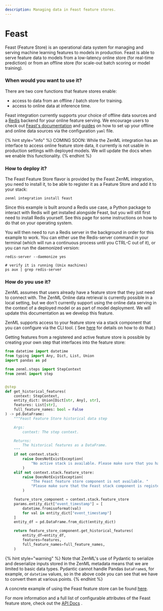 ```yaml
---
description: Managing data in Feast feature stores.
---
```


# Feast

Feast (Feature Store) is an operational data system for managing and serving machine learning features to models in
production. Feast is able to serve feature data to models from a low-latency online store (for real-time prediction) or
from an offline store (for scale-out batch scoring or model training).

### When would you want to use it?

There are two core functions that feature stores enable:

* access to data from an offline / batch store for training.
* access to online data at inference time.

Feast integration currently supports your choice of offline data sources and a [Redis](https://redis.com/) backend for
your online feature serving. We encourage users to check out [Feast's documentation](https://docs.feast.dev/)
and [guides](https://docs.feast.dev/how-to-guides/) on how to set up your offline and online data sources via the
configuration `yaml` file.

{% hint style="info" %}
COMING SOON: While the ZenML integration has an interface to access online feature store data, it currently is not
usable in production settings with deployed models. We will update the docs when we enable this functionality.
{% endhint %}

### How to deploy it?

The Feast Feature Store flavor is provided by the Feast ZenML integration, you need to install it, to be able to
register it as a Feature Store and add it to your stack:

```shell
zenml integration install feast
```

Since this example is built around a Redis use case, a Python package to interact with Redis will get installed
alongside Feast, but you will still first need to install Redis yourself. See this page for some instructions on how to
do that on your operating system.

You will then need to run a Redis server in the background in order for this example to work. You can either use the
Redis-server command in your terminal (which will run a continuous process until you CTRL-C out of it), or you can run
the daemonized version:

```shell
redis-server --daemonize yes

# verify it is running (Unix machines)
ps aux | grep redis-server
```

### How do you use it?

ZenML assumes that users already have a feature store that they just need to connect with. The ZenML Online data
retrieval is currently possible in a local setting, but we don't currently support using the online data serving in the
context of a deployed model or as part of model deployment. We will update this documentation as we develop this
feature.

ZenML supports access to your feature store via a stack component that you can configure via the CLI tool. (
See [here](https://apidocs.zenml.io/latest/cli/) for details on how to do that.)

Getting features from a registered and active feature store is possible by creating your own step that interfaces into
the feature store:

```python
from datetime import datetime
from typing import Any, Dict, List, Union
import pandas as pd

from zenml.steps import StepContext
from zenml import step


@step
def get_historical_features(
    context: StepContext,
    entity_dict: Union[Dict[str, Any], str],
    features: List[str],
    full_feature_names: bool = False
) -> pd.DataFrame:
    """Feast Feature Store historical data step

    Args:
        context: The step context.

    Returns:
        The historical features as a DataFrame.
    """
    if not context.stack:
        raise DoesNotExistException(
            "No active stack is available. Please make sure that you have registered and set a stack."
        )
    elif not context.stack.feature_store:
        raise DoesNotExistException(
            "The Feast feature store component is not available. "
            "Please make sure that the Feast stack component is registered as part of your current active stack."
        )

    feature_store_component = context.stack.feature_store
    params.entity_dict["event_timestamp"] = [
        datetime.fromisoformat(val)
        for val in entity_dict["event_timestamp"]
    ]
    entity_df = pd.DataFrame.from_dict(entity_dict)

    return feature_store_component.get_historical_features(
        entity_df=entity_df,
        features=features,
        full_feature_names=full_feature_names,
    )
```

{% hint style="warning" %}
Note that ZenML's use of Pydantic to serialize and deserialize inputs stored in the ZenML metadata means that we are
limited to basic data types. Pydantic cannot handle Pandas `DataFrame`s, for example, or `datetime` values, so in the
above code you can see that we have to convert them at various points.
{% endhint %}

A concrete example of using the Feast feature store can be
found [here](https://github.com/zenml-io/zenml/tree/main/examples/feast\_feature\_store).

For more information and a full list of configurable attributes of the Feast feature store, check out
the [API Docs](https://apidocs.zenml.io/latest/integration\_code\_docs/integrations-feast/#zenml.integrations.feast.feature\_stores.feast\_feature\_store.FeastFeatureStore)
.
